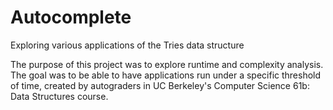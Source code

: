 # Autocomplete
Exploring various applications of the Tries data structure

The purpose of this project was to explore runtime and complexity analysis. The goal was to be able to have applications run under a specific threshold of time, created by autograders in UC Berkeley's Computer Science 61b: Data Structures course. 
